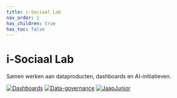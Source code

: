 ```yaml
---
title: i-Sociaal Lab
nav_order: 1
has_children: true
has_toc: false
---
```


# i-Sociaal Lab

Samen werken aan dataproducten, dashboards en AI-initiatieven.

[![Dashboards](https://img.shields.io/badge/Dashboards-green?style=for-the-badge)](./dashboards/)
[![Data-governance](https://img.shields.io/badge/Data_governance-blue?style=for-the-badge)](./data-governance/)
[![JaapJunior](https://img.shields.io/badge/JaapJunior-purple?style=for-the-badge)](./jaapjunior/)
